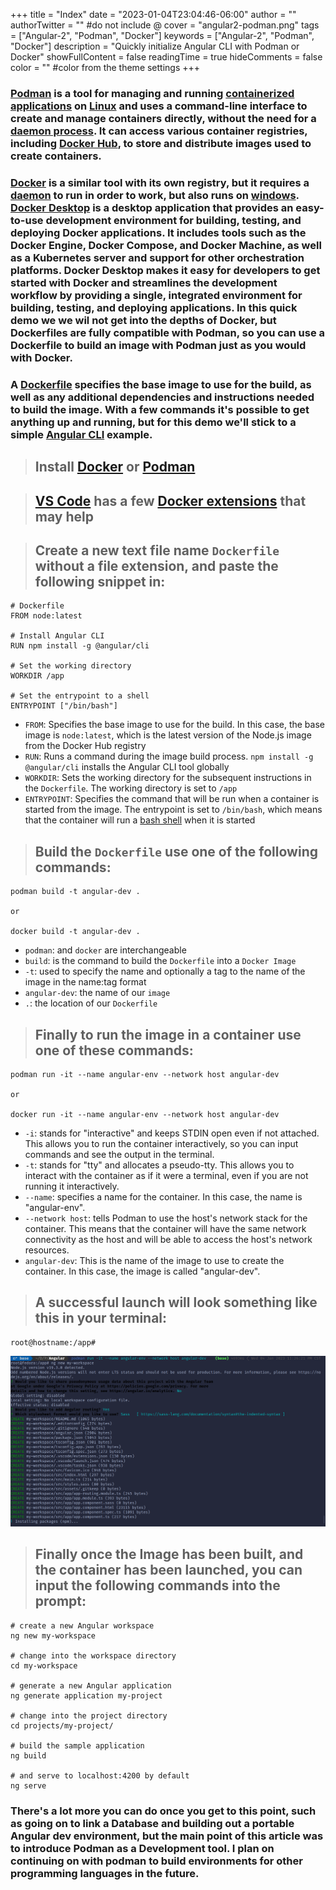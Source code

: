 +++
title = "Index"
date = "2023-01-04T23:04:46-06:00"
author = ""
authorTwitter = "" #do not include @
cover = "angular2-podman.png"
tags = ["Angular-2", "Podman", "Docker"]
keywords = ["Angular-2", "Podman", "Docker"]
description = "Quickly initialize Angular CLI with Podman or Docker"
showFullContent = false
readingTime = true
hideComments = false
color = "" #color from the theme settings
+++

### [Podman](https://podman.io/) is a tool for managing and running [containerized applications](https://www.ibm.com/topics/containerization) on [Linux](https://en.wikipedia.org/wiki/Linux) and uses a command-line interface to create and manage containers directly, without the need for a [daemon process](https://en.wikipedia.org/wiki/Daemon_(computing)). It can access various container registries, including [Docker Hub](https://hub.docker.com/), to store and distribute images used to create containers.
### [Docker](https://www.docker.com/) is a similar tool with its own registry, but it requires a [daemon](https://docs.docker.com/engine/reference/commandline/dockerd/) to run in order to work, but also runs on [windows](https://docs.docker.com/desktop/install/windows-install/). [Docker Desktop](https://www.docker.com/products/docker-desktop/) is a desktop application that provides an easy-to-use development environment for building, testing, and deploying Docker applications. It includes tools such as the Docker Engine, Docker Compose, and Docker Machine, as well as a Kubernetes server and support for other orchestration platforms. Docker Desktop makes it easy for developers to get started with Docker and streamlines the development workflow by providing a single, integrated environment for building, testing, and deploying applications. In this quick demo we we wil not get into the depths of Docker, but **Dockerfiles are fully compatible with Podman**, so you can use a Dockerfile to build an image with Podman just as you would with Docker.
### A [Dockerfile](https://docs.docker.com/engine/reference/builder/) specifies the base image to use for the build, as well as any additional dependencies and instructions needed to build the image. With a few commands it's possible to get anything up and running, but for this demo we'll stick to a simple [Angular CLI](https://angular.io/cli) example.

> ## Install [Docker](https://www.docker.com/) or [Podman](https://podman.io/)

> ## [VS Code](https://code.visualstudio.com/) has a few [Docker extensions](https://marketplace.visualstudio.com/search?term=docker&target=VSCode&category=All%20categories&sortBy=Relevance) that may help

> ## Create a new text file name `Dockerfile` without a file extension, and paste the following snippet in:  
```
# Dockerfile
FROM node:latest

# Install Angular CLI
RUN npm install -g @angular/cli

# Set the working directory
WORKDIR /app

# Set the entrypoint to a shell
ENTRYPOINT ["/bin/bash"]
```
* `FROM`: Specifies the base image to use for the build. In this case, the base image is `node:latest`, which is the latest version of the Node.js image from the Docker Hub registry
* `RUN`: Runs a command during the image build process. `npm install -g @angular/cli` installs the Angular CLI tool globally
* `WORKDIR`: Sets the working directory for the subsequent instructions in the `Dockerfile`. The working directory is set to `/app`
* `ENTRYPOINT`: Specifies the command that will be run when a container is started from the image. The entrypoint is set to `/bin/bash`, which means that the container will run a [bash shell](https://www.gnu.org/software/bash/) when it is started

> ## Build the `Dockerfile` use one of the following commands:  
```
podman build -t angular-dev .

or

docker build -t angular-dev .
```
* `podman`: and `docker` are interchangeable
* `build`: is the command to build the `Dockerfile` into a `Docker Image`
* `-t`: used to specify the name and optionally a tag to the name of the image in the name:tag format
* `angular-dev`: the name of our `image`
* `.`: the location of our `Dockerfile`  

> ## Finally to run the image in a container use one of these commands:  
```
podman run -it --name angular-env --network host angular-dev

or

docker run -it --name angular-env --network host angular-dev
```

* `-i`: stands for "interactive" and keeps STDIN open even if not attached. This allows you to run the container interactively, so you can input commands and see the output in the terminal.
* `-t`: stands for "tty" and allocates a pseudo-tty. This allows you to interact with the container as if it were a terminal, even if you are not running it interactively.
* `--name`: specifies a name for the container. In this case, the name is "angular-env".
* `--network host`: tells Podman to use the host's network stack for the container. This means that the container will have the same network connectivity as the host and will be able to access the host's network resources.
* `angular-dev`: This is the name of the image to use to create the container. In this case, the image is called "angular-dev".

> ## A successful launch will look something like this in your terminal:
```
root@hostname:/app#
```

![Podman Run Command Output](images/podman-run.png)

> ## Finally once the Image has been built, and the container has been launched, you can input the following commands into the prompt:
```
# create a new Angular workspace
ng new my-workspace

# change into the workspace directory
cd my-workspace

# generate a new Angular application
ng generate application my-project

# change into the project directory
cd projects/my-project/

# build the sample application
ng build

# and serve to localhost:4200 by default
ng serve
```

### There's a lot more you can do once you get to this point, such as going on to link a Database and building out a portable Angular dev environment, but the main point of this article was to introduce Podman as a Development tool. I plan on continuing on with podman to build environments for other programming languages in the future.